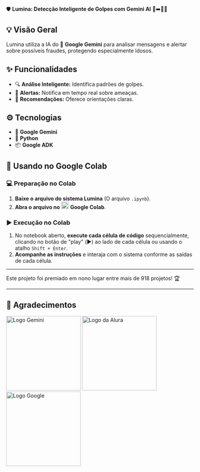 🛡️ **Lumina: Detecção Inteligente de Golpes com Gemini AI** 👵➡️🧑‍💻

## 💡 Visão Geral

Lumina utiliza a IA do 🧠 **Google Gemini** para analisar mensagens e alertar sobre possíveis fraudes, protegendo especialmente idosos.

## ✨ Funcionalidades

* 🔍 **Análise Inteligente:** Identifica padrões de golpes.
* 🚨 **Alertas:** Notifica em tempo real sobre ameaças.
* 🎯 **Recomendações:** Oferece orientações claras.

## ⚙️ Tecnologias

* 🧠 **Google Gemini**
* 🐍 **Python**
* 📦 **Google ADK**

## 🚀 Usando no Google Colab

### 💻 Preparação no Colab

1. **Baixe o arquivo do sistema Lumina** (O arquivo `.ipynb`).
2. **Abra o arquivo no** <img src="https://colab.research.google.com/img/colab_favicon.ico" alt="Google Colab" width="20"> **Google Colab**.

### ▶️ Execução no Colab

1. No notebook aberto, **execute cada célula de código** sequencialmente, clicando no botão de "play" (▶️) ao lado de cada célula ou usando o atalho `Shift + Enter`.
2. **Acompanhe as instruções** e interaja com o sistema conforme as saídas de cada célula.

---

Este projeto foi premiado em nono lugar entre mais de 918 projetos! 🏆

---

## 🙏 Agradecimentos

<img src="https://upload.wikimedia.org/wikipedia/commons/thumb/8/8a/Google_Gemini_logo.svg/2560px-Google_Gemini_logo.svg.png" alt="Logo Gemini" width="200"/>
<img src="https://www.alura.com.br/assets/img/alura-logo.svg" alt="Logo da Alura" width="200"/>
<img src="https://www.vectorlogo.zone/logos/google/google-ar21.svg" alt="Logo Google" width="200"/>
